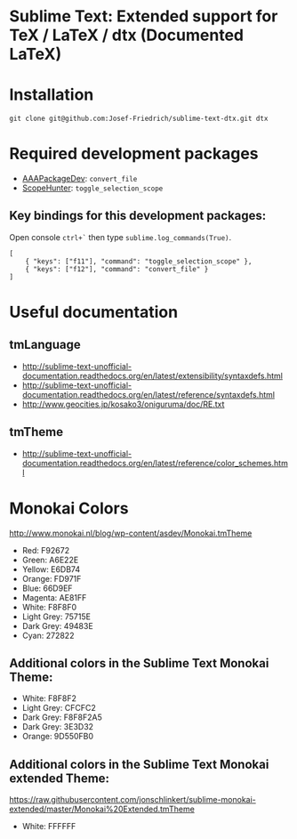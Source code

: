# Sublime Text: Extended support for TeX / LaTeX / dtx (Documented LaTeX)

# Installation

    git clone git@github.com:Josef-Friedrich/sublime-text-dtx.git dtx

# Required development packages

* [AAAPackageDev](https://github.com/SublimeText/AAAPackageDev): `convert_file`
* [ScopeHunter](https://github.com/facelessuser/ScopeHunter): `toggle_selection_scope`

## Key bindings for this development packages:

Open console `` ctrl+` `` then type `sublime.log_commands(True)`.

    [
        { "keys": ["f11"], "command": "toggle_selection_scope" },
        { "keys": ["f12"], "command": "convert_file" }
    ]

# Useful documentation

## tmLanguage

* http://sublime-text-unofficial-documentation.readthedocs.org/en/latest/extensibility/syntaxdefs.html
* http://sublime-text-unofficial-documentation.readthedocs.org/en/latest/reference/syntaxdefs.html
* http://www.geocities.jp/kosako3/oniguruma/doc/RE.txt

## tmTheme

* http://sublime-text-unofficial-documentation.readthedocs.org/en/latest/reference/color_schemes.html

# Monokai Colors 

http://www.monokai.nl/blog/wp-content/asdev/Monokai.tmTheme

* Red: F92672
* Green: A6E22E
* Yellow: E6DB74
* Orange: FD971F
* Blue: 66D9EF
* Magenta: AE81FF
* White: F8F8F0
* Light Grey: 75715E
* Dark Grey: 49483E
* Cyan: 272822

## Additional colors in the Sublime Text Monokai Theme:

* White: F8F8F2
* Light Grey: CFCFC2
* Dark Grey: F8F8F2A5
* Dark Grey: 3E3D32
* Orange:  9D550FB0

## Additional colors in the Sublime Text Monokai extended Theme:

https://raw.githubusercontent.com/jonschlinkert/sublime-monokai-extended/master/Monokai%20Extended.tmTheme

* White: FFFFFF





